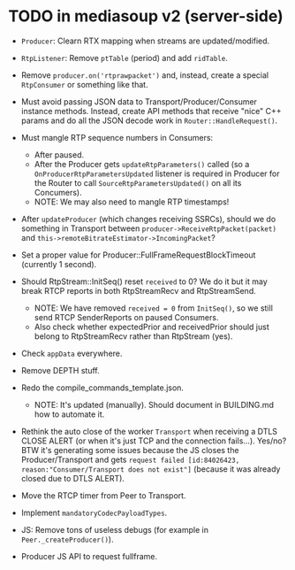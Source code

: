 # TODO in mediasoup v2 (server-side)

* `Producer`: Clearn RTX mapping when streams are updated/modified.

* `RtpListener`: Remove `ptTable` (period) and add `ridTable`.

* Remove `producer.on('rtprawpacket')` and, instead, create a special `RtpConsumer` or something like that.

* Must avoid passing JSON data to Transport/Producer/Consumer instance methods. Instead, create API methods that receive "nice" C++ params and do all the JSON decode work in `Router::HandleRequest()`.

* Must mangle RTP sequence numbers in Consumers:
  - After paused.
  - After the Producer gets `updateRtpParameters()` called (so a `OnProducerRtpParametersUpdated` listener is required in Producer for the Router to call `SourceRtpParametersUpdated()` on all its Concumers).
  - NOTE: We may also need to mangle RTP timestamps!

* After `updateProducer` (which changes receiving SSRCs), should we do something in Transport between `producer->ReceiveRtpPacket(packet)` and `this->remoteBitrateEstimator->IncomingPacket`?

* Set a proper value for Producer::FullFrameRequestBlockTimeout (currently 1 second).

* Should RtpStream::InitSeq() reset `received` to 0? We do it but it may break RTCP reports in both RtpStreamRecv and RtpStreamSend.
  - NOTE: We have removed `received = 0` from `InitSeq()`, so we still send RTCP SenderReports on paused Consumers.
  - Also check whether expectedPrior and receivedPrior should just belong to RtpStreamRecv rather than RtpStream (yes).

* Check `appData` everywhere.

* Remove DEPTH stuff.

* Redo the compile_commands_template.json.
  - NOTE: It's updated (manually). Should document in BUILDING.md how to automate it.

* Rethink the auto close of the worker `Transport` when receiving a DTLS CLOSE ALERT (or when it's just TCP and the connection fails...). Yes/no? BTW it's generating some issues because the JS closes the Producer/Transport and gets `request failed [id:84026423, reason:"Consumer/Transport does not exist"]` (because it was already closed due to DTLS ALERT).

* Move the RTCP timer from Peer to Transport.

* Implement `mandatoryCodecPayloadTypes`.

* JS: Remove tons of useless debugs (for example in `Peer._createProducer()`).

* Producer JS API to request fullframe.
